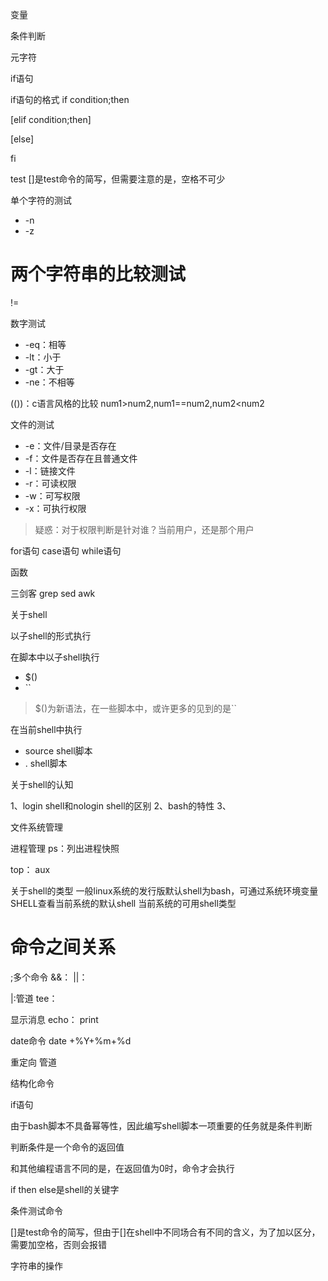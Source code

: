 



变量



条件判断







元字符







if语句


if语句的格式
if condition;then

[elif condition;then]

[else]

fi


test
[]是test命令的简写，但需要注意的是，空格不可少


单个字符的测试
- -n
- -z

两个字符串的比较测试
==
!=



数字测试
- -eq：相等
- -lt：小于
- -gt：大于
- -ne：不相等


(())：c语言风格的比较 num1>num2,num1==num2,num2<num2

文件的测试
- -e：文件/目录是否存在
- -f：文件是否存在且普通文件
- -l：链接文件
- -r：可读权限
- -w：可写权限
- -x：可执行权限

> 疑惑：对于权限判断是针对谁？当前用户，还是那个用户







for语句
case语句
while语句



函数




三剑客
grep
sed
awk










关于shell

以子shell的形式执行


在脚本中以子shell执行
- $()
- ``

> $()为新语法，在一些脚本中，或许更多的见到的是``


在当前shell中执行
- source shell脚本
- . shell脚本






关于shell的认知


1、login shell和nologin shell的区别
2、bash的特性
3、




文件系统管理


进程管理
ps：列出进程快照



top：
aux





关于shell的类型
一般linux系统的发行版默认shell为bash，可通过系统环境变量SHELL查看当前系统的默认shell
当前系统的可用shell类型









# 命令之间关系


;多个命令
&&：
||：


|:管道
tee：






显示消息
echo：
print




date命令
date +%Y+%m+%d








重定向
管道







结构化命令

if语句

由于bash脚本不具备幂等性，因此编写shell脚本一项重要的任务就是条件判断


判断条件是一个命令的返回值

和其他编程语言不同的是，在返回值为0时，命令才会执行

if then else是shell的关键字



条件测试命令







[]是test命令的简写，但由于[]在shell中不同场合有不同的含义，为了加以区分，需要加空格，否则会报错




字符串的操作


